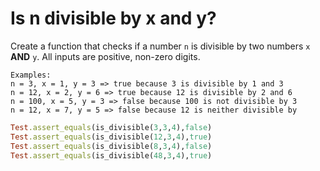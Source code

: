 # Is n divisible by x and y?



Create a function that checks if a number `n` is divisible by two numbers `x` **AND** `y`. All inputs are positive, non-zero digits.

```JS
Examples:
n = 3, x = 1, y = 3 => true because 3 is divisible by 1 and 3
n = 12, x = 2, y = 6 => true because 12 is divisible by 2 and 6
n = 100, x = 5, y = 3 => false because 100 is not divisible by 3
n = 12, x = 7, y = 5 => false because 12 is neither divisible by
```



```ruby
Test.assert_equals(is_divisible(3,3,4),false)
Test.assert_equals(is_divisible(12,3,4),true)
Test.assert_equals(is_divisible(8,3,4),false)
Test.assert_equals(is_divisible(48,3,4),true)
```

